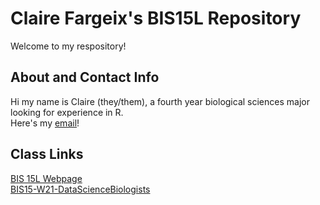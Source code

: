 # Claire Fargeix's BIS15L Repository
Welcome to my respository!

## About and Contact Info
Hi my name is Claire (they/them), a fourth year biological sciences major looking for experience in R.   
Here's my [email](mailto:cefargeix@ucdavis.edu)!

## Class Links  
[BIS 15L Webpage](https://jmledford3115.github.io/datascibiol/)  
[BIS15-W21-DataScienceBiologists](https://github.com/jmledford3115/BIS15L-W21-DataScienceBiologists)  
